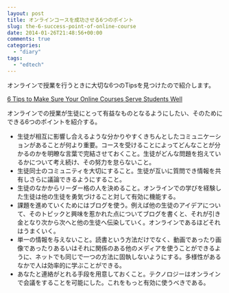 ```yaml
---
layout: post
title: オンラインコースを成功させる6つのポイント
slug: the-6-success-point-of-online-course
date: 2014-01-26T21:48:56+00:00
comments: true
categories:
  - "diary"
tags:
  - "edtech"
---
```


オンラインで授業を行うときに大切な6つのTipsを見つけたので紹介します。

<a href="http://edcetera.rafter.com/6-tips-to-make-sure-your-online-courses-serve-students-well" title="6 Tips to Make Sure Your Online Courses Serve Students Well" target="_blank">6 Tips to Make Sure Your Online Courses Serve Students Well</a>

オンラインでの授業が生徒にとって有益なものとなるようにしたい、そのためにできる6つのポイントを紹介する。

<ul>
  <li>生徒が相互に影響し合えるような分かりやすくきちんとしたコミュニケーションがあることが何より重要。コースを受けることによってどんなことが分かるのかを明瞭な言葉で完結させておくこと。生徒がどんな問題を抱えているかについて考え続け、その努力を怠らないこと。
  </li>
  <li>生徒同士のコミュニティを大切にすること。生徒が互いに質問でき情報を共有しさらに議論できるようにすること。
  </li>
  <li>生徒のなかからリーダー格の人を決めること。オンラインでの学びを経験した生徒は他の生徒を勇気づけること対して有効に機能する。
  </li>
  <li>課題を進めていくためにはブログを使う。例えば他の生徒のアイデアについて、そのトピックと興味を惹かれた点についてブログを書くと、それが引き金となり次から次へと他の生徒へ伝染していく。オンラインであるほどそれはうまくいく。
  </li>
  <li>単一の情報を与えないこと。読書という方法だけでなく、動画であったり画像であったりあるいはそれに関係のある他のメディアを使うことができるように、ネットでも同じで一つの方法に固執しないようにする。多様性があるなかで人は効率的に学ぶことができる。
  </li>
  <li>あなたと連絡がとれる手段を用意しておくこと。テクノロジーはオンラインで会議をすることを可能にした。これをもっと有効に使うべきである。
  </li>
</ul>
